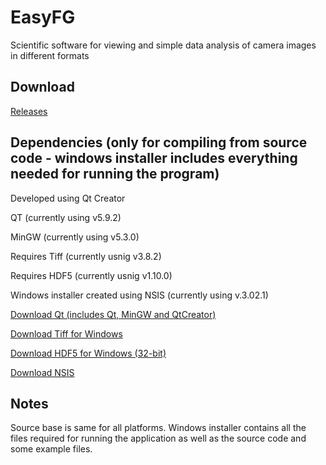 EasyFG
======
Scientific software for viewing and simple data analysis of camera images in different formats


Download
--------
[Releases](https://github.com/polyanskiy/EasyFG/releases/)


Dependencies (only for compiling from source code - windows installer includes everything needed for running the program)
--------
Developed using Qt Creator

QT (currently using v5.9.2)

MinGW (currently using v5.3.0)

Requires Tiff (currently usnig v3.8.2)

Requires HDF5 (currently usnig v1.10.0)

Windows installer created using NSIS (currently using v.3.02.1)

[Download Qt (includes Qt, MinGW and QtCreator)](https://www1.qt.io/download-open-source/)

[Download Tiff for Windows](http://gnuwin32.sourceforge.net/packages/tiff.htm)

[Download HDF5 for Windows (32-bit)](https://www.hdfgroup.org/downloads/hdf5)

[Download NSIS](http://nsis.sourceforge.net/Download)


Notes
--------
Source base is same for all platforms. Windows installer contains all the files required for running the application as well as the source code and some example files.
